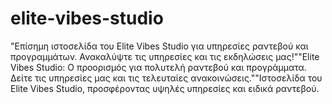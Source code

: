 # elite-vibes-studio
"Επίσημη ιστοσελίδα του Elite Vibes Studio για υπηρεσίες ραντεβού και προγραμμάτων. Ανακαλύψτε τις υπηρεσίες και τις εκδηλώσεις μας!""Elite Vibes Studio: Ο προορισμός για πολυτελή ραντεβού και προγράμματα. Δείτε τις υπηρεσίες μας και τις τελευταίες ανακοινώσεις.""Ιστοσελίδα του Elite Vibes Studio, προσφέροντας υψηλές υπηρεσίες και ειδικά ραντεβού. 
